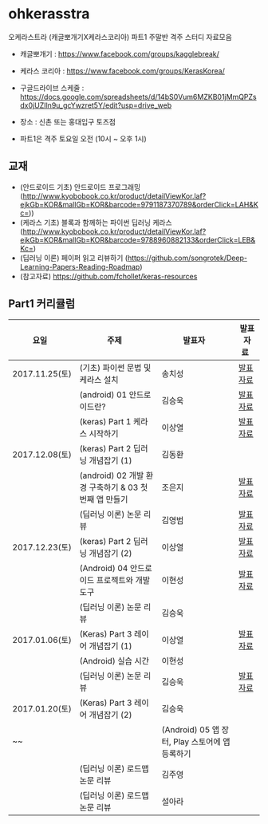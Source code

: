 # ohkerasstra

오케라스트라 (캐글뽀개기X케라스코리아) 파트1 주말반 격주 스터디 자료모음

* 캐글뽀개기 : https://www.facebook.com/groups/kagglebreak/
* 케라스 코리아 : https://www.facebook.com/groups/KerasKorea/

* 구글드라이브 스케줄 : https://docs.google.com/spreadsheets/d/14bS0Vum6MZKB01jMmQPZsdx0jUZIln9u_gcYwzret5Y/edit?usp=drive_web
* 장소 : 신촌 또는 홍대입구 토즈점
* 파트1은 격주 토요일 오전 (10시 ~ 오후 1시)

## 교재
* (안드로이드 기초) 안드로이드 프로그래밍 (http://www.kyobobook.co.kr/product/detailViewKor.laf?ejkGb=KOR&mallGb=KOR&barcode=9791187370789&orderClick=LAH&Kc=))
* (케라스 기초) 블록과 함께하는 파이썬 딥러닝 케라스 (http://www.kyobobook.co.kr/product/detailViewKor.laf?ejkGb=KOR&mallGb=KOR&barcode=9788960882133&orderClick=LEB&Kc=)
* (딥러닝 이론) 페이퍼 읽고 리뷰하기 (https://github.com/songrotek/Deep-Learning-Papers-Reading-Roadmap)
* (참고자료) https://github.com/fchollet/keras-resources


## Part1 커리큘럼
|요일   |주제   |발표자   |발표자료   |
|---|---|---|---|
|2017.11.25(토)|(기초) 파이썬 문법 및 케라스 설치 |송치성|[발표자료](https://github.com/KaggleBreak/ohkerasstra/blob/master/python/python_basic-master/python_tutorial_AtoP.ipynb)|
||(android) 01 안드로이드란?  |김승욱|[발표자료](https://github.com/KaggleBreak/ohkerasstra/blob/master/android/chap1/OKarastra_Android_ch01_%EA%B9%80%EC%8A%B9%EC%9A%B1_171125.pptx)|
||(keras) Part 1 케라스 시작하기 |이상열|[발표자료](https://github.com/KaggleBreak/ohkerasstra/blob/master/keras/01.start/01._keras%EC%8B%9C%EC%9E%91%ED%95%98%EA%B8%B0.ipynb)|
|2017.12.08(토)|(keras) Part 2 딥러닝 개념잡기 (1) |김동환||
||(android) 02 개발 환경 구축하기 & 03 첫 번째 앱 만들기  |조은지|[발표자료](https://github.com/KaggleBreak/ohkerasstra/blob/master/android/chap2/OKarastra_Android_ch02_%EC%A1%B0%EC%9D%80%EC%A7%80_171209.pptx)|
||(딥러닝 이론) 논문 리뷰 |김영범|[발표자료](https://github.com/KaggleBreak/ohkerasstra/blob/master/deeplearning/study2/NatureDeepReview.pdf)|
|2017.12.23(토)|(keras) Part 2 딥러닝 개념잡기 (2) |이상열|[발표자료](https://github.com/KaggleBreak/ohkerasstra/blob/master/keras/02.concept/02._keras%EA%B0%9C%EB%85%90%EC%9E%A1%EA%B8%B0.ipynb)|
||(Android) 04 안드로이드 프로젝트와 개발 도구   |이현성|[발표자료](https://github.com/KaggleBreak/ohkerasstra/blob/master/android/chap3/OKarastra_Android_ch03_%EC%9D%B4%ED%98%84%EC%84%B1_171223.pptx)|
||(딥러닝 이론) 논문 리뷰 |김승욱||
|2017.01.06(토)|(Keras) Part 3 레이어 개념잡기 (1) |이상열|[발표자료](https://github.com/KaggleBreak/ohkerasstra/blob/master/keras/03.layer/03_%EB%A0%88%EC%9D%B4%EC%96%B4%EA%B0%9C%EB%85%90%EC%9E%A1%EA%B8%B0_1.ipynb)|
||(Android) 실습 시간   |이현성||
||(딥러닝 이론) 논문 리뷰 |김승욱|[발표자료](https://github.com/KaggleBreak/ohkerasstra/blob/master/deeplearning/study4/OKarastra_thesis_3rd_%EA%B9%80%EC%8A%B9%EC%9A%B1_180106.pptx)|
|2017.01.20(토)|(Keras) Part 3 레이어 개념잡기 (2) |김승욱||
~~||(Android) 05 앱 장터, Play 스토어에 앱 등록하기    |||~~
||(딥러닝 이론) 로드맵 논문 리뷰 |김주영||
||(딥러닝 이론) 로드맵 논문 리뷰 |설아라||
